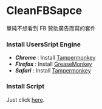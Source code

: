 # CleanFBSapce
單純不想看到 FB 贊助廣告而寫的套件



### Install UsersSript Engine ###
* ***Chrome*** : Install [Tampermonkey](https://chrome.google.com/webstore/detail/tampermonkey/dhdgffkkebhmkfjojejmpbldmpobfkfo)
* ***Firefox*** : Install [GreaseMonkey](https://addons.mozilla.org/en-US/firefox/addon/greasemonkey/)
* ***Safari*** : Install [Tampermonkey](https://safari.tampermonkey.net/tampermonkey.safariextz)

### Install Script
Just click [here](https://github.com/chgc/CleanFBSapce/raw/master/clean-FB-space.user.js).
